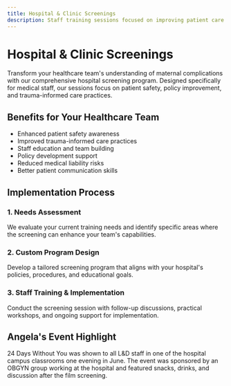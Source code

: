 ```yaml
---
title: Hospital & Clinic Screenings
description: Staff training sessions focused on improving patient care and awareness
---
```


# Hospital & Clinic Screenings

Transform your healthcare team's understanding of maternal complications with our comprehensive hospital screening program. Designed specifically for medical staff, our sessions focus on patient safety, policy improvement, and trauma-informed care practices.

## Benefits for Your Healthcare Team

- Enhanced patient safety awareness
- Improved trauma-informed care practices
- Staff education and team building
- Policy development support
- Reduced medical liability risks
- Better patient communication skills

## Implementation Process

### 1. Needs Assessment
We evaluate your current training needs and identify specific areas where the screening can enhance your team's capabilities.

### 2. Custom Program Design
Develop a tailored screening program that aligns with your hospital's policies, procedures, and educational goals.

### 3. Staff Training & Implementation
Conduct the screening session with follow-up discussions, practical workshops, and ongoing support for implementation.

## Angela's Event Highlight

24 Days Without You was shown to all L&D staff in one of the hospital campus classrooms one evening in June. The event was sponsored by an OBGYN group working at the hospital and featured snacks, drinks, and discussion after the film screening.